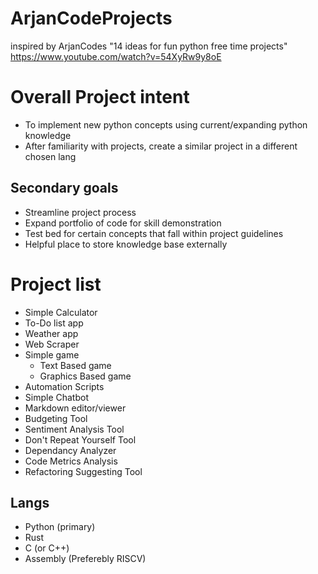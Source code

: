# ArjanCodeProjects
inspired by ArjanCodes "14 ideas for fun python free time projects"
https://www.youtube.com/watch?v=54XyRw9y8oE

# Overall Project intent
- To implement new python concepts using current/expanding python knowledge
- After familiarity with projects, create a similar project in a different chosen lang

## Secondary goals
- Streamline project process
- Expand portfolio of code for skill demonstration
- Test bed for certain concepts that fall within project guidelines
- Helpful place to store knowledge base externally

# Project list
- Simple Calculator
- To-Do list app
- Weather app
- Web Scraper
- Simple game
    - Text Based game
    - Graphics Based game
- Automation Scripts
- Simple Chatbot
- Markdown editor/viewer
- Budgeting Tool
- Sentiment Analysis Tool
- Don't Repeat Yourself Tool
- Dependancy Analyzer
- Code Metrics Analysis
- Refactoring Suggesting Tool

## Langs
- Python (primary)
- Rust
- C (or C++)
- Assembly (Preferebly RISCV)

